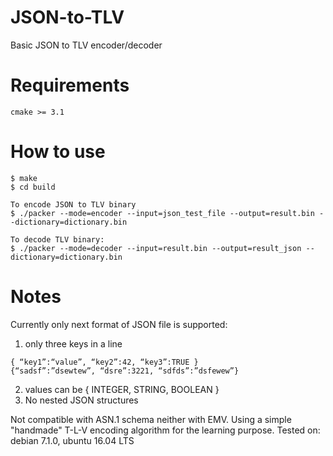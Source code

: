 # JSON-to-TLV
Basic JSON to TLV encoder/decoder

# Requirements

```
cmake >= 3.1

```

# How to use
```
$ make
$ cd build

To encode JSON to TLV binary
$ ./packer --mode=encoder --input=json_test_file --output=result.bin --dictionary=dictionary.bin

To decode TLV binary:
$ ./packer --mode=decoder --input=result.bin --output=result_json --dictionary=dictionary.bin

```
# Notes
Currently only next format of JSON file is supported:
1. only three keys in a line
``` 
{ “key1”:“value”, “key2”:42, “key3”:TRUE }
{“sadsf”:”dsewtew”, “dsre”:3221, “sdfds”:”dsfewew”}
```
2. values can be { INTEGER, STRING, BOOLEAN }
3. No nested JSON structures

Not compatible with ASN.1 schema neither with EMV. Using a simple "handmade" T-L-V encoding algorithm for the learning purpose.
Tested on: debian 7.1.0, ubuntu 16.04 LTS
